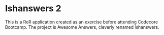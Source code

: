 # Ishanswers 2

This is a RoR application created as an exercise before attending Codecore Bootcamp. The project is Awesome Answers, cleverly renamed Ishanswers.
